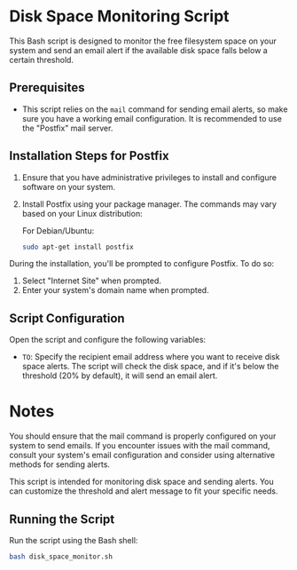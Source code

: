 # Disk Space Monitoring Script

This Bash script is designed to monitor the free filesystem space on your system and send an email alert if the available disk space falls below a certain threshold.

## Prerequisites

- This script relies on the `mail` command for sending email alerts, so make sure you have a working email configuration. It is recommended to use the "Postfix" mail server.

## Installation Steps for Postfix

1. Ensure that you have administrative privileges to install and configure software on your system.

2. Install Postfix using your package manager. The commands may vary based on your Linux distribution:

   For Debian/Ubuntu:
   ```bash
   sudo apt-get install postfix

  During the installation, you'll be prompted to configure Postfix. To do so:

1. Select "Internet Site" when prompted.
2. Enter your system's domain name when prompted.

## Script Configuration

Open the script and configure the following variables:
- `TO`: Specify the recipient email address where you want to receive disk space alerts.
The script will check the disk space, and if it's below the threshold (20% by default), it will send an email alert.

# Notes
You should ensure that the mail command is properly configured on your system to send emails. If you encounter issues with the mail command, consult your system's email configuration and consider using alternative methods for sending alerts.

This script is intended for monitoring disk space and sending alerts. You can customize the threshold and alert message to fit your specific needs.
## Running the Script

Run the script using the Bash shell:

```bash
bash disk_space_monitor.sh
